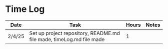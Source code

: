 # Time Log

| Date | Task | Hours | Notes |
|------|------|-------|-------|
| 2/4/25 | Set up project repository, README.md file made, timeLog.md file made | 1 | |

